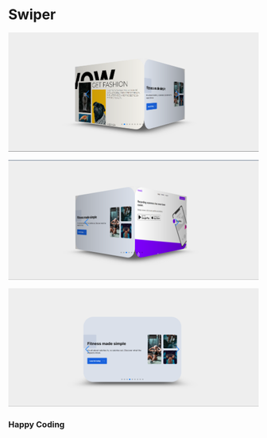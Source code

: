 # Swiper 

![alt text](<Screenshot 2024-02-21 181856.png>)

    
  
 ![alt text](<Screenshot 2024-02-21 181914.png>) 
 
   
 
 ![alt text](<Screenshot 2024-02-21 181936.png>)


  
 ### Happy Coding